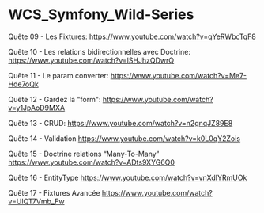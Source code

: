 # WCS_Symfony_Wild-Series

Quête 09 - Les Fixtures: https://www.youtube.com/watch?v=qYeRWbcTqF8

Quête 10 - Les relations bidirectionnelles avec Doctrine: https://www.youtube.com/watch?v=lSHJhzQDwrQ

Quête 11 - Le param converter: https://www.youtube.com/watch?v=Me7-Hde7oQk

Quête 12 - Gardez la "form": https://www.youtube.com/watch?v=y1JpAoD9MXA

Quête 13 - CRUD: https://www.youtube.com/watch?v=n2gnqJZ89E8

Quête 14 - Validation https://www.youtube.com/watch?v=k0L0qY2Zois

Quête 15 - Doctrine relations “Many-To-Many"  https://www.youtube.com/watch?v=ADts9XYG6Q0

Quête 16 - EntityType https://www.youtube.com/watch?v=vnXdIYRmUOk

Quête 17 - Fixtures Avancée https://www.youtube.com/watch?v=UlQT7Vmb_Fw